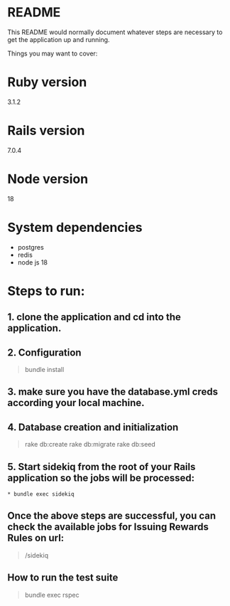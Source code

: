 # README

This README would normally document whatever steps are necessary to get the
application up and running.

Things you may want to cover:

# Ruby version
  3.1.2

# Rails version
  7.0.4

# Node version
  18

# System dependencies
 * postgres
 * redis
 * node js 18

# Steps to run:

## 1. clone the application and cd into the application.

## 2. Configuration
   > bundle install

## 3. make sure you have the database.yml creds according your local machine.

## 4. Database creation and initialization
   > rake db:create
   > rake db:migrate
   > rake db:seed

## 5. Start sidekiq from the root of your Rails application so the jobs will be processed:
	* bundle exec sidekiq

## Once the above steps are successful, you can check the available jobs for Issuing Rewards Rules on url:
  > /sidekiq

## How to run the test suite
  > bundle exec rspec
